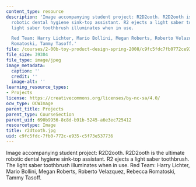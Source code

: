 ```yaml
---
content_type: resource
description: 'Image accompanying student project: R2D2ooth. R2D2ooth is the ultimate
  robotic dental hygiene sink-top assistant. R2 ejects a light saber toothbrush. The
  light saber toothbrush illuminates when in use.

  Red Team: Harry Lichter, Mario Bollini, Megan Roberts, Roberto Velazquez, Rebecca
  Romatoski, Tammy Tasoff.'
file: /courses/2-00b-toy-product-design-spring-2008/c9fc5fdc7fb0772ce935c5f73e537736_r2dtooth.jpg
file_size: 39304
file_type: image/jpeg
image_metadata:
  caption: ''
  credit: ''
  image-alt: ''
learning_resource_types:
- Projects
license: https://creativecommons.org/licenses/by-nc-sa/4.0/
ocw_type: OCWImage
parent_title: Projects
parent_type: CourseSection
parent_uid: 690b9956-8c8d-b91b-5245-a6e3ec725412
resourcetype: Image
title: r2dtooth.jpg
uid: c9fc5fdc-7fb0-772c-e935-c5f73e537736
---
```

Image accompanying student project: R2D2ooth. R2D2ooth is the ultimate robotic dental hygiene sink-top assistant. R2 ejects a light saber toothbrush. The light saber toothbrush illuminates when in use.
Red Team: Harry Lichter, Mario Bollini, Megan Roberts, Roberto Velazquez, Rebecca Romatoski, Tammy Tasoff.